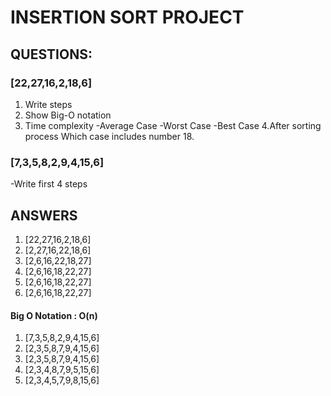 # INSERTION SORT PROJECT

## QUESTIONS: 
### [22,27,16,2,18,6] 
1. Write steps
2. Show Big-O notation
3. Time complexity
-Average Case
-Worst Case
-Best Case
4.After sorting process Which case includes number 18. 

### [7,3,5,8,2,9,4,15,6]
-Write first 4 steps 

## ANSWERS

1. [22,27,16,2,18,6] 
2. [2,27,16,22,18,6]
3. [2,6,16,22,18,27]
4. [2,6,16,18,22,27]
5. [2,6,16,18,22,27]
6. [2,6,16,18,22,27]
#### Big O Notation : O(n)

1. [7,3,5,8,2,9,4,15,6]
2. [2,3,5,8,7,9,4,15,6]
3. [2,3,5,8,7,9,4,15,6]
4. [2,3,4,8,7,9,5,15,6]
5. [2,3,4,5,7,9,8,15,6]